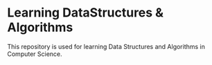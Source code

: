 # Learning DataStructures & Algorithms
This repository is used for learning Data Structures and Algorithms in Computer Science.
